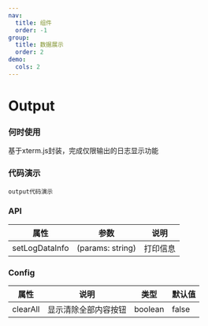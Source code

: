```yaml
---
nav:
  title: 组件
  order: -1
group:
  title: 数据展示
  order: 2
demo:
  cols: 2
---
```


# Output

### 何时使用
基于xterm.js封装，完成仅限输出的日志显示功能

### 代码演示
<code src="./codeSec/output.jsx">output代码演示</code>

### API

| 属性 | 参数 | 说明 |
| --- | --- | --- |
| setLogDataInfo | (params: string) | 打印信息 |

### Config

| 属性 | 说明 | 类型 | 默认值 |
| --- | --- | --- | --- |
| clearAll | 显示清除全部内容按钮 | boolean | false |
